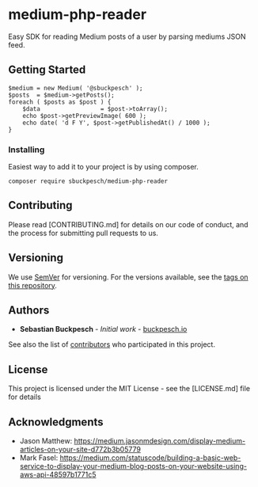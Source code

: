 # medium-php-reader
Easy SDK for reading Medium posts of a user by parsing mediums JSON feed.

## Getting Started

```
$medium = new Medium( '@sbuckpesch' );
$posts  = $medium->getPosts();
foreach ( $posts as $post ) {
    $data                 = $post->toArray();
    echo $post->getPreviewImage( 600 );
    echo date( 'd F Y', $post->getPublishedAt() / 1000 );
}
```

### Installing

Easiest way to add it to your project is by using composer.

```
composer require sbuckpesch/medium-php-reader
```

## Contributing

Please read [CONTRIBUTING.md] for details on our code of conduct, and the process for submitting pull requests to us.

## Versioning

We use [SemVer](http://semver.org/) for versioning. For the versions available, see the [tags on this repository](https://github.com/sbuckpesch/medium-php-reader/tags).

## Authors

* **Sebastian Buckpesch** - *Initial work* - [buckpesch.io](https://buckpesch.io)

See also the list of [contributors](https://github.com/your/project/contributors) who participated in this project.

## License

This project is licensed under the MIT License - see the [LICENSE.md] file for details

## Acknowledgments

* Jason Matthew: https://medium.jasonmdesign.com/display-medium-articles-on-your-site-d772b3b05779
* Mark Fasel: https://medium.com/statuscode/building-a-basic-web-service-to-display-your-medium-blog-posts-on-your-website-using-aws-api-48597b1771c5